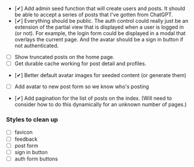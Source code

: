 - [✔︎] Add admin seed function that will create users and posts. It should be able to accept a series of posts that I've gotten from ChatGPT.
- [✔︎] Everything should be public. The auth control could really just be an extension of the partial view that is displayed when a user is logged in (or not). For example, the login form could be displayed in a modal that overlays the current page. And the avatar should be a sign in button if not authenticated.
- [ ] Show truncated posts on the home page.
- [ ] Get durable cache working for post detail and profiles.
- [✔︎] Better default avatar images for seeded content (or generate them)
- [ ] Add avatar to new post form so we know who's posting
- [✔︎] Add pagination for the list of posts on the index. (Will need to consider how to do this dynamically for an unknown number of pages.)

### Styles to clean up

- [ ] favicon
- [ ] feedback
- [ ] post form
- [ ] sign in button
- [ ] auth form buttons
